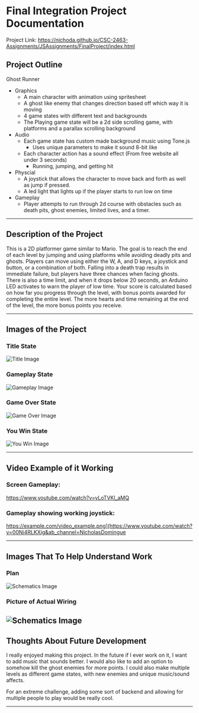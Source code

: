 # Final Integration Project Documentation
Project Link: https://nichoda.github.io/CSC-2463-Assignments/JSAssignments/FinalProject/index.html

## Project Outline

Ghost Runner

- Graphics
  - A main character with animation using spritesheet
  - A ghost like enemy that changes direction based off which way it is moving
  - 4 game states with different text and backgrounds
  - The Playing game state will be a 2d side scrolling game, with platforms and a parallax scrolling background
- Audio
  - Each game state has custom made background music using Tone.js
    - Uses unique parameters to make it sound 8-bit like 
  - Each character action has a sound effect (From free website all under 3 seconds)
    - Running, jumping, and getting hit
- Physcial  
  - A joystick that allows the character to move back and forth as well as jump if pressed.
  - A led light that lights up if the player starts to run low on time
- Gameplay 
  - Player attempts to run through 2d course with obstacles such as death pits, ghost enemies, limited lives, and a timer.
  
---

## Description of the Project

This is a 2D platformer game similar to Mario. The goal is to reach the end of each level by jumping and using platforms while avoiding deadly pits and ghosts. Players can move using either the W, A, and D keys, a joystick and button, or a combination of both. Falling into a death trap results in immediate failure, but players have three chances when facing ghosts. There is also a time limit, and when it drops below 20 seconds, an Arduino LED activates to warn the player of low time. Your score is calculated based on how far you progress through the level, with bonus points awarded for completing the entire level. The more hearts and time remaining at the end of the level, the more bonus points you receive.

---

## Images of the Project

### Title State
![Title Image](./title.PNG)
### Gameplay State
![Gameplay Image](./Gameplay.PNG)
### Game Over State
![Game Over Image](./GameOver.PNG)
### You Win State
![You Win Image](./YouWin.PNG)

---

## Video Example of it Working

### Screen Gameplay:
https://www.youtube.com/watch?v=yLoTVKl_aMQ
### Gameplay showing working joystick:
https://example.com/video_example.png](https://www.youtube.com/watch?v=00Ni4RLKXig&ab_channel=NicholasDomingue

---

## Images That To Help Understand Work

### Plan
![Schematics Image](./setuo.PNG)

### Picture of Actual Wiring
![Schematics Image](./led.png)
---

## Thoughts About Future Development

I really enjoyed making this project. In the future if I ever work on it, I want to add music that sounds better. I would also like to add an option to somehow kill the ghost enemies for more points. I could also make multiple levels as different game states, with new enemies and unique music/sound affects. 

For an extreme challenge, adding some sort of backend and allowing for multiple people to play would be really cool.

---
